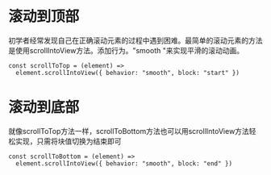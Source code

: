 # 滚动到顶部

初学者经常发现自己在正确滚动元素的过程中遇到困难。最简单的滚动元素的方法是使用scrollIntoView方法。添加行为。"smooth "来实现平滑的滚动动画。

```
const scrollToTop = (element) =>
  element.scrollIntoView({ behavior: "smooth", block: "start" })
```

# 滚动到底部

就像scrollToTop方法一样，scrollToBottom方法也可以用scrollIntoView方法轻松实现，只需将块值切换为结束即可

```
const scrollToBottom = (element) =>
  element.scrollIntoView({ behavior: "smooth", block: "end" })
```

# 